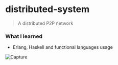 # distributed-system
> A distributed P2P network

<h3>What I learned</h3>

<ul><li>Erlang, Haskell and functional languages usage</li></ul>

![Capture](https://user-images.githubusercontent.com/29238761/158170811-d06fd894-5a3b-4d89-ab0d-f5ebc48e2f3f.png)
